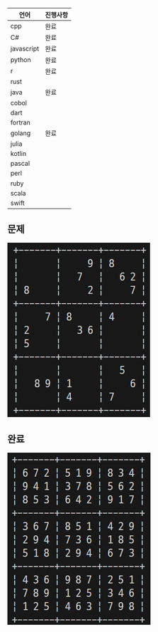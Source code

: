 | 언어       | 진행사항 |
| ---------- | -------- |
| cpp        | 완료     |
| C#         | 완료     |
| javascript | 완료     |
| python     | 완료     |
| r          | 완료     |
| rust       |          |
| java       | 완료     |
| cobol      |          |
| dart       |          |
| fortran    |          |
| golang     | 완료     |
| julia      |          |
| kotlin     |          |
| pascal     |          |
| perl       |          |
| ruby       |          |
| scala      |          |
| swift      |          |

## 문제
![Octocat smiling and raising a tentacle.](/images/array.png)

## 완료
![Octocat smiling and raising a tentacle.](/images/solve.png)
